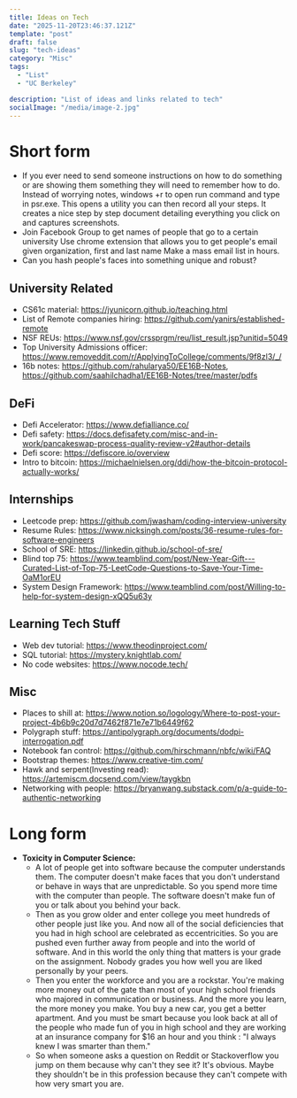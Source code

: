 ```yaml
---
title: Ideas on Tech
date: "2025-11-20T23:46:37.121Z"
template: "post"
draft: false
slug: "tech-ideas"
category: "Misc"
tags:
  - "List"
  - "UC Berkeley"

description: "List of ideas and links related to tech"
socialImage: "/media/image-2.jpg"
---
```


# Short form

- If you ever need to send someone instructions on how to do something or are showing them something they will need to remember how to do. Instead of worrying notes, windows +r to open run command and type in psr.exe. This opens a utility you can then record all your steps. It creates a nice step by step document detailing everything you click on and captures screenshots.
- Join Facebook Group to get names of people that go to a certain university
  Use chrome extension that allows you to get people's email given organization, first and last name
  Make a mass email list in hours.
- Can you hash people's faces into something unique and robust?

## University Related

- CS61c material: https://jyunicorn.github.io/teaching.html
- List of Remote companies hiring: https://github.com/yanirs/established-remote
- NSF REUs: https://www.nsf.gov/crssprgm/reu/list_result.jsp?unitid=5049
- Top University Admissions officer: https://www.removeddit.com/r/ApplyingToCollege/comments/9f8zl3/_/
- 16b notes: https://github.com/rahularya50/EE16B-Notes, https://github.com/saahilchadha1/EE16B-Notes/tree/master/pdfs

## DeFi

- Defi Accelerator: https://www.defialliance.co/
- Defi safety: https://docs.defisafety.com/misc-and-in-work/pancakeswap-process-quality-review-v2#author-details
- Defi score: https://defiscore.io/overview
- Intro to bitcoin: https://michaelnielsen.org/ddi/how-the-bitcoin-protocol-actually-works/

## Internships

- Leetcode prep: https://github.com/jwasham/coding-interview-university
- Resume Rules: https://www.nicksingh.com/posts/36-resume-rules-for-software-engineers
- School of SRE: https://linkedin.github.io/school-of-sre/
- Blind top 75: https://www.teamblind.com/post/New-Year-Gift---Curated-List-of-Top-75-LeetCode-Questions-to-Save-Your-Time-OaM1orEU
- System Design Framework: https://www.teamblind.com/post/Willing-to-help-for-system-design-xQQ5u63y

## Learning Tech Stuff

- Web dev tutorial: https://www.theodinproject.com/
- SQL tutorial: https://mystery.knightlab.com/
- No code websites: https://www.nocode.tech/

## Misc

- Places to shill at: https://www.notion.so/logology/Where-to-post-your-project-4b6b9c20d7d7462f871e7e71b6449f62
- Polygraph stuff: https://antipolygraph.org/documents/dodpi-interrogation.pdf
- Notebook fan control: https://github.com/hirschmann/nbfc/wiki/FAQ
- Bootstrap themes: https://www.creative-tim.com/
- Hawk and serpent(Investing read): https://artemiscm.docsend.com/view/taygkbn
- Networking with people: https://bryanwang.substack.com/p/a-guide-to-authentic-networking

# Long form

- **Toxicity in Computer Science:**
  - A lot of people get into software because the computer understands them. The computer doesn't make faces that you don't understand or behave in ways that are unpredictable. So you spend more time with the computer than people. The software doesn't make fun of you or talk about you behind your back.
  - Then as you grow older and enter college you meet hundreds of other people just like you. And now all of the social deficiencies that you had in high school are celebrated as eccentricities. So you are pushed even further away from people and into the world of software. And in this world the only thing that matters is your grade on the assignment. Nobody grades you how well you are liked personally by your peers.
  - Then you enter the workforce and you are a rockstar. You're making more money out of the gate than most of your high school friends who majored in communication or business. And the more you learn, the more money you make. You buy a new car, you get a better apartment. And you must be smart because you look back at all of the people who made fun of you in high school and they are working at an insurance company for $16 an hour and you think : "I always knew I was smarter than them."
  - So when someone asks a question on Reddit or Stackoverflow you jump on them because why can't they see it? It's obvious. Maybe they shouldn't be in this profession because they can't compete with how very smart you are.
